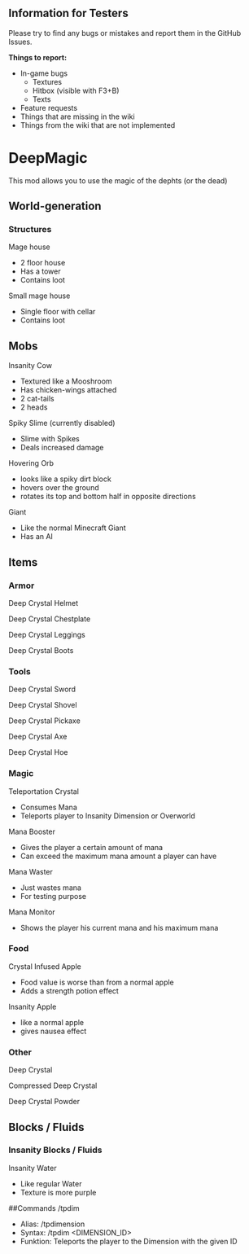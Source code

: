 ## Information for Testers
Please try to find any bugs or mistakes and report them in the GitHub Issues.

**Things to report:**
- In-game bugs
  - Textures
  - Hitbox (visible with F3+B)
  - Texts
- Feature requests
- Things that are missing in the wiki
- Things from the wiki that are not implemented

# DeepMagic
This mod allows you to use the magic of the dephts (or the dead)

## World-generation
### Structures
Mage house
- 2 floor house
- Has a tower
- Contains loot

Small mage house
- Single floor with cellar
- Contains loot

## Mobs
Insanity Cow
- Textured like a Mooshroom
- Has chicken-wings attached
- 2 cat-tails
- 2 heads

Spiky Slime (currently disabled)
- Slime with Spikes
- Deals increased damage

Hovering Orb
- looks like a spiky dirt block
- hovers over the ground
- rotates its top and bottom half in opposite directions

Giant
- Like the normal Minecraft Giant
- Has an AI

## Items
### Armor
Deep Crystal Helmet

Deep Crystal Chestplate

Deep Crystal Leggings

Deep Crystal Boots

### Tools
Deep Crystal Sword

Deep Crystal Shovel

Deep Crystal Pickaxe

Deep Crystal Axe

Deep Crystal Hoe

### Magic
Teleportation Crystal
- Consumes Mana
- Teleports player to Insanity Dimension or Overworld

Mana Booster
- Gives the player a certain amount of mana
- Can exceed the maximum mana amount a player can have

Mana Waster
- Just wastes mana
- For testing purpose

Mana Monitor
- Shows the player his current mana and his maximum mana

### Food
Crystal Infused Apple
- Food value is worse than from a normal apple
- Adds a strength potion effect

Insanity Apple
- like a normal apple
- gives nausea effect

### Other
Deep Crystal

Compressed Deep Crystal

Deep Crystal Powder

## Blocks / Fluids
### Insanity Blocks / Fluids

Insanity Water
- Like regular Water
- Texture is more purple

##Commands
/tpdim
- Alias: /tpdimension
- Syntax: /tpdim <DIMENSION_ID>
- Funktion: Teleports the player to the Dimension with the given ID